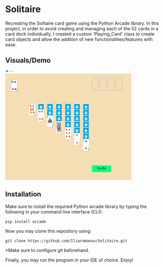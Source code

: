 # Solitaire

Recreating the Solitaire card game using the Python Arcade library. In this project, in order to avoid creating and managing each of the 52 cards in a card deck individually, I created a custom 'Playing_Card' class to create card objects and allow the addition of new functionalities/features with ease.

## Visuals/Demo
<img src="demo/gameplay1.gif" width="400" height="350" style="text-align: center" />

## Installation
Make sure to install the required Python arcade library by typing the following in your command line interface (CLI):

    pip install arcade


Now you may clone this repository using:

    git clone https://github.com/Iliaromanov/Solitaire.git

*Make sure to configure git beforehand.


Finally, you may run the program in your IDE of choice. Enjoy!





